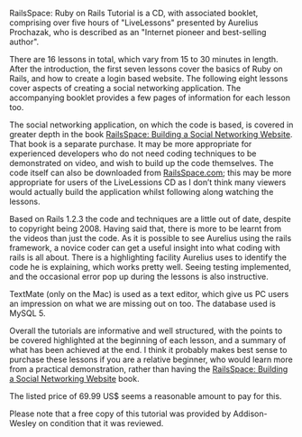 RailsSpace: Ruby on Rails Tutorial is a CD, with associated booklet, comprising over five hours of "LiveLessons" presented by Aurelius Prochazak, who is described as an "Internet pioneer and best-selling author".

There are 16 lessons in total, which vary from 15 to 30 minutes in length. After the introduction, the first seven lessons cover the basics of Ruby on Rails, and how to create a login based website. The following eight lessons cover aspects of creating a social networking application. The accompanying booklet provides a few pages of information for each lesson too.

The social networking application, on which the code is based, is covered in greater depth in the book [RailsSpace: Building a Social Networking Website](http://www.informit.com/store/product.aspx?isbn=0321480791). That book is a separate purchase. It may be more appropriate for experienced developers who do not need coding techniques to be demonstrated on video, and wish to build up the code themselves. The code itself can also be downloaded from [RailsSpace.com](http://railsspace.com); this may be more appropriate for users of the LiveLessions CD as I don’t think many viewers would actually build the application whilst following along watching the lessons.

Based on Rails 1.2.3 the code and techniques are a little out of date, despite to copyright being 2008. Having said that, there is more to be learnt from the videos than just the code. As it is possible to see Aurelius using the rails framework, a novice coder can get a useful insight into what coding with rails is all about. There is a highlighting facility Aurelius uses to identify the code he is explaining, which works pretty well. Seeing testing implemented, and the
occasional error pop up during the lessons is also instructive.

TextMate (only on the Mac) is used as a text editor, which give us PC users an impression on what we are missing out on too. The database used is MySQL 5.

Overall the tutorials are informative and well structured, with the points to be covered highlighted at the beginning of each lesson, and a summary of what has been achieved at the end. I think it probably makes best sense to purchase these lessons if you are a relative beginner, who would learn more from a practical demonstration, rather than having the
[RailsSpace: Building a Social Networking Website](http://www.informit.com/store/product.aspx?isbn=0321480791) book.

The listed price of 69.99 US$ seems a reasonable amount to pay for this.

Please note that a free copy of this tutorial was provided by Addison-Wesley on condition that it was reviewed.

